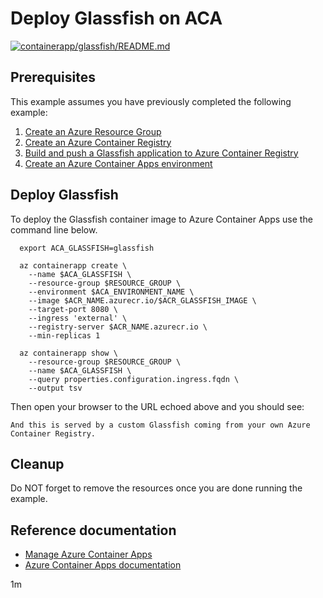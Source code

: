 # Deploy Glassfish on ACA

[![containerapp/glassfish/README.md](https://github.com/Azure-Samples/java-on-azure-examples/actions/workflows/containerapp_glassfish_README_md.yml/badge.svg)](https://github.com/Azure-Samples/java-on-azure-examples/actions/workflows/containerapp_glassfish_README_md.yml)

## Prerequisites

<!-- 

  if [[ -z $REGION ]]; then
    export REGION=westus
  fi

  -->
<!-- workflow.cron(0 1 * * 5) -->
<!-- workflow.include(../../acr/glassfish/README.md) -->
<!-- workflow.include(../create-environment/README.md) -->

This example assumes you have previously completed the following example:

1. [Create an Azure Resource Group](../../group/create/README.md)
1. [Create an Azure Container Registry](../../acr/create/README.md)
1. [Build and push a Glassfish application to Azure Container Registry](../../acr/glassfish/README.md)
1. [Create an Azure Container Apps environment](../create-environment/README.md)

## Deploy Glassfish

To deploy the Glassfish container image to Azure Container Apps use the command 
line below.

```shell
  export ACA_GLASSFISH=glassfish

  az containerapp create \
    --name $ACA_GLASSFISH \
    --resource-group $RESOURCE_GROUP \
    --environment $ACA_ENVIRONMENT_NAME \
    --image $ACR_NAME.azurecr.io/$ACR_GLASSFISH_IMAGE \
    --target-port 8080 \
    --ingress 'external' \
    --registry-server $ACR_NAME.azurecr.io \
    --min-replicas 1

  az containerapp show \
    --resource-group $RESOURCE_GROUP \
    --name $ACA_GLASSFISH \
    --query properties.configuration.ingress.fqdn \
    --output tsv
```

Then open your browser to the URL echoed above and you should see:

```text
And this is served by a custom Glassfish coming from your own Azure
Container Registry.
```

<!-- workflow.directOnly()

  sleep 120
  export URL=https://$(az containerapp show --resource-group $RESOURCE_GROUP --name $ACA_GLASSFISH --query properties.configuration.ingress.fqdn --output tsv)
  export RESULT=$(curl $URL)
  az group delete --name $RESOURCE_GROUP --yes || true
  if [[ "$RESULT" != *"custom Glassfish"* ]]; then
    echo "Response did not contain 'custom Glassfish'"
    exit 1
  fi

  -->

## Cleanup

Do NOT forget to remove the resources once you are done running the example.

## Reference documentation

* [Manage Azure Container Apps](https://docs.microsoft.com/cli/azure/containerapp)
* [Azure Container Apps documentation](https://docs.microsoft.com/azure/container-apps)

1m
